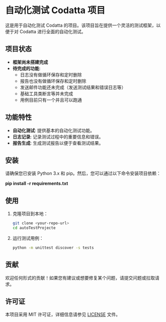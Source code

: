 # 自动化测试 Codatta 项目

这是用于自动化测试 Codatta 的项目。该项目旨在提供一个灵活的测试框架，以便于对 Codatta 进行全面的自动化测试。

## 项目状态

- **框架尚未搭建完成**
- **待完成的功能**:
    - 日志没有做循环保存和定时删除
    - 报告也没有做循环保存和定时删除
    - 发送邮件功能还未完成（发送测试结果和错误日志等）
    - 基础工具类断言等并未完成
    - 用例目前只有一个并且可以跑通

## 功能特性

- **自动化测试**: 提供基本的自动化测试功能。
- **日志记录**: 记录测试过程中的重要信息和错误。
- **报告生成**: 生成测试报告以便于查看测试结果。

## 安装

请确保您已安装 Python 3.x 和 pip。然后，您可以通过以下命令安装项目依赖：

**pip install -r requirements.txt**

## 使用

1. 克隆项目到本地：

    ```bash
    git clone <your-repo-url>
    cd autoTestProjecte
    ```

2. 运行测试用例：

    ```bash
    python -m unittest discover -s tests
    ```

## 贡献

欢迎任何形式的贡献！如果您有建议或想要修复某个问题，请提交问题或拉取请求。

## 许可证

本项目采用 MIT 许可证，详细信息请参见 [LICENSE](LICENSE) 文件。